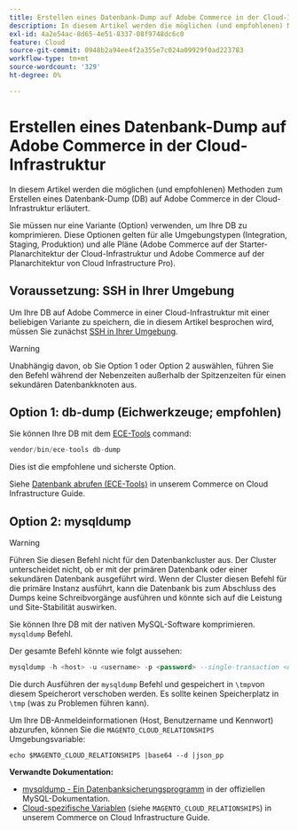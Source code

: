 ```yaml
---
title: Erstellen eines Datenbank-Dump auf Adobe Commerce in der Cloud-Infrastruktur
description: In diesem Artikel werden die möglichen (und empfohlenen) Methoden zum Erstellen eines Datenbank-Dump (DB) auf Adobe Commerce in der Cloud-Infrastruktur erläutert.
exl-id: 4a2e54ac-8d65-4e51-8337-08f9748dc6c0
feature: Cloud
source-git-commit: 0948b2a94ee4f2a355e7c024a09929f0ad223783
workflow-type: tm+mt
source-wordcount: '329'
ht-degree: 0%

---
```


# Erstellen eines Datenbank-Dump auf Adobe Commerce in der Cloud-Infrastruktur

In diesem Artikel werden die möglichen (und empfohlenen) Methoden zum Erstellen eines Datenbank-Dump (DB) auf Adobe Commerce in der Cloud-Infrastruktur erläutert.

Sie müssen nur eine Variante (Option) verwenden, um Ihre DB zu komprimieren. Diese Optionen gelten für alle Umgebungstypen (Integration, Staging, Produktion) und alle Pläne (Adobe Commerce auf der Starter-Planarchitektur der Cloud-Infrastruktur und Adobe Commerce auf der Planarchitektur von Cloud Infrastructure Pro).

## Voraussetzung: SSH in Ihrer Umgebung

Um Ihre DB auf Adobe Commerce in einer Cloud-Infrastruktur mit einer beliebigen Variante zu speichern, die in diesem Artikel besprochen wird, müssen Sie zunächst [SSH in Ihrer Umgebung](https://experienceleague.adobe.com/docs/commerce-cloud-service/user-guide/develop/secure-connections.html).

>[!WARNING]
>
>Unabhängig davon, ob Sie Option 1 oder Option 2 auswählen, führen Sie den Befehl während der Nebenzeiten außerhalb der Spitzenzeiten für einen sekundären Datenbankknoten aus.

## Option 1: db-dump (**Eichwerkzeuge; empfohlen**)

Sie können Ihre DB mit dem [ECE-Tools](https://experienceleague.adobe.com/docs/commerce-cloud-service/user-guide/dev-tools/ece-tools/update-package.html) command:

```php
vendor/bin/ece-tools db-dump
```

Dies ist die empfohlene und sicherste Option.

Siehe [Datenbank abrufen (ECE-Tools)](https://experienceleague.adobe.com/docs/commerce-cloud-service/user-guide/develop/storage/database-dump.html) in unserem Commerce on Cloud Infrastructure Guide.

## Option 2: mysqldump

>[!WARNING]
>
>Führen Sie diesen Befehl nicht für den Datenbankcluster aus. Der Cluster unterscheidet nicht, ob er mit der primären Datenbank oder einer sekundären Datenbank ausgeführt wird. Wenn der Cluster diesen Befehl für die primäre Instanz ausführt, kann die Datenbank bis zum Abschluss des Dumps keine Schreibvorgänge ausführen und könnte sich auf die Leistung und Site-Stabilität auswirken.

Sie können Ihre DB mit der nativen MySQL-Software komprimieren. `mysqldump` Befehl.

Der gesamte Befehl könnte wie folgt aussehen:

```sql
mysqldump -h <host> -u <username> -p <password> --single-transaction <db_name> | gzip > /tmp/<dump_name>.sql.gz
```

Die durch Ausführen der `mysqldump` Befehl und gespeichert in `\tmp`von diesem Speicherort verschoben werden. Es sollte keinen Speicherplatz in `\tmp` (was zu Problemen führen kann).

Um Ihre DB-Anmeldeinformationen (Host, Benutzername und Kennwort) abzurufen, können Sie die `MAGENTO_CLOUD_RELATIONSHIPS` Umgebungsvariable:

```
echo $MAGENTO_CLOUD_RELATIONSHIPS |base64 --d |json_pp
```

**Verwandte Dokumentation:**

* [mysqldump - Ein Datenbanksicherungsprogramm](https://dev.mysql.com/doc/refman/8.0/en/mysqldump.html) in der offiziellen MySQL-Dokumentation.
* [Cloud-spezifische Variablen](https://experienceleague.adobe.com/docs/commerce-cloud-service/user-guide/configure/env/stage/variables-cloud.html) (siehe `MAGENTO_CLOUD_RELATIONSHIPS`) in unserem Commerce on Cloud Infrastructure Guide.
